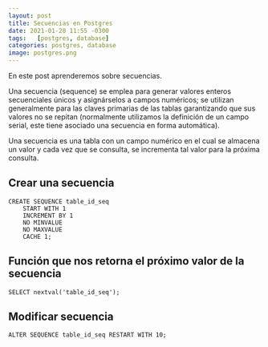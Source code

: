 ```yaml
---
layout: post
title: Secuencias en Postgres
date: 2021-01-28 11:55 -0300
tags:   [postgres, database]
categories: postgres, database
image: postgres.png
---
```



En este post aprenderemos sobre secuencias.

Una secuencia (sequence) se emplea para generar valores enteros secuenciales únicos y asignárselos a campos numéricos; se utilizan generalmente para las claves primarias de las tablas garantizando que sus valores no se repitan (normalmente utilizamos la definición de un campo serial, este tiene asociado una secuencia en forma automática).

Una secuencia es una tabla con un campo numérico en el cual se almacena un valor y cada vez que se consulta, se incrementa tal valor para la próxima consulta.

## Crear una secuencia
```pgsql
CREATE SEQUENCE table_id_seq
    START WITH 1
    INCREMENT BY 1
    NO MINVALUE
    NO MAXVALUE
    CACHE 1;
```
## Función que nos retorna el próximo valor de la secuencia
```pgsql
SELECT nextval('table_id_seq');
```
## Modificar secuencia
```pgsql
ALTER SEQUENCE table_id_seq RESTART WITH 10;
```